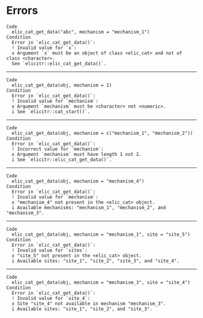 # Errors

    Code
      elic_cat_get_data("abc", mechanism = "mechanism_1")
    Condition
      Error in `elic_cat_get_data()`:
      ! Invalid value for `x`:
      x Argument `x` must be an object of class <elic_cat> and not of class <character>.
      See `elicitr::elic_cat_get_data()`.

---

    Code
      elic_cat_get_data(obj, mechanism = 1)
    Condition
      Error in `elic_cat_get_data()`:
      ! Invalid value for `mechanism`:
      x Argument `mechanism` must be <character> not <numeric>.
      i See `elicitr::cat_start()`.

---

    Code
      elic_cat_get_data(obj, mechanism = c("mechanism_1", "mechanism_2"))
    Condition
      Error in `elic_cat_get_data()`:
      ! Incorrect value for `mechanism`:
      x Argument `mechanism` must have length 1 not 2.
      i See `elicitr::elic_cat_get_data()`.

---

    Code
      elic_cat_get_data(obj, mechanism = "mechanism_4")
    Condition
      Error in `elic_cat_get_data()`:
      ! Invalid value for `mechanism`:
      x "mechanism_4" not present in the <elic_cat> object.
      i Available mechanisms: "mechanism_1", "mechanism_2", and "mechanism_3".

---

    Code
      elic_cat_get_data(obj, mechanism = "mechanism_1", site = "site_5")
    Condition
      Error in `elic_cat_get_data()`:
      ! Invalid value for `sites`:
      x "site_5" not present in the <elic_cat> object.
      i Available sites: "site_1", "site_2", "site_3", and "site_4".

---

    Code
      elic_cat_get_data(obj, mechanism = "mechanism_3", site = "site_4")
    Condition
      Error in `elic_cat_get_data()`:
      ! Invalid value for `site_4`:
      x Site "site_4" not available in mechanism "mechanism_3".
      i Available sites: "site_1", "site_2", and "site_3".

